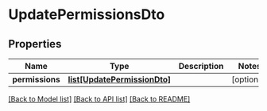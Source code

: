# UpdatePermissionsDto


## Properties
Name | Type | Description | Notes
------------ | ------------- | ------------- | -------------
**permissions** | [**list[UpdatePermissionDto]**](UpdatePermissionDto.md) |  | [optional] 

[[Back to Model list]](../README.md#documentation-for-models) [[Back to API list]](../README.md#documentation-for-api-endpoints) [[Back to README]](../README.md)


